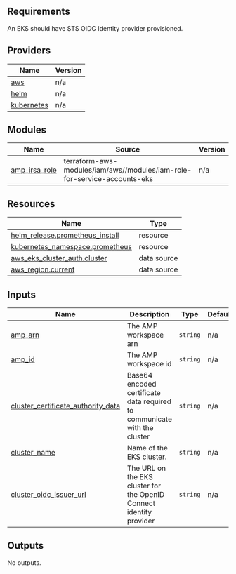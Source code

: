 ## Requirements

An EKS should have STS OIDC Identity provider provisioned. 

## Providers

| Name | Version |
|------|---------|
| <a name="provider_aws"></a> [aws](#provider\_aws) | n/a |
| <a name="provider_helm"></a> [helm](#provider\_helm) | n/a |
| <a name="provider_kubernetes"></a> [kubernetes](#provider\_kubernetes) | n/a |

## Modules

| Name | Source | Version |
|------|--------|---------|
| <a name="module_amp_irsa_role"></a> [amp\_irsa\_role](#module\_amp\_irsa\_role) | terraform-aws-modules/iam/aws//modules/iam-role-for-service-accounts-eks | n/a |

## Resources

| Name | Type |
|------|------|
| [helm_release.prometheus_install](https://registry.terraform.io/providers/hashicorp/helm/latest/docs/resources/release) | resource |
| [kubernetes_namespace.prometheus](https://registry.terraform.io/providers/hashicorp/kubernetes/latest/docs/resources/namespace) | resource |
| [aws_eks_cluster_auth.cluster](https://registry.terraform.io/providers/hashicorp/aws/latest/docs/data-sources/eks_cluster_auth) | data source |
| [aws_region.current](https://registry.terraform.io/providers/hashicorp/aws/latest/docs/data-sources/region) | data source |

## Inputs

| Name | Description | Type | Default | Required |
|------|-------------|------|---------|:--------:|
| <a name="input_amp_arn"></a> [amp\_arn](#input\_amp\_arn) | The AMP workspace arn | `string` | n/a | yes |
| <a name="input_amp_id"></a> [amp\_id](#input\_amp\_id) | The AMP workspace id | `string` | n/a | yes |
| <a name="input_cluster_certificate_authority_data"></a> [cluster\_certificate\_authority\_data](#input\_cluster\_certificate\_authority\_data) | Base64 encoded certificate data required to communicate with the cluster | `string` | n/a | yes |
| <a name="input_cluster_name"></a> [cluster\_name](#input\_cluster\_name) | Name of the EKS cluster. | `string` | n/a | yes |
| <a name="input_cluster_oidc_issuer_url"></a> [cluster\_oidc\_issuer\_url](#input\_cluster\_oidc\_issuer\_url) | The URL on the EKS cluster for the OpenID Connect identity provider | `string` | n/a | yes |

## Outputs

No outputs.
